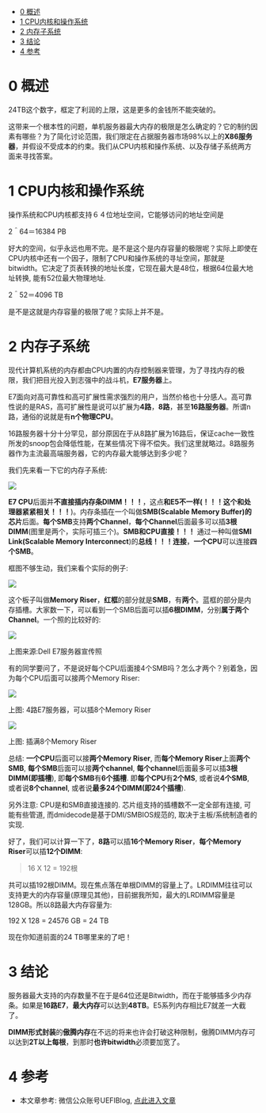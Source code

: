 
<!-- @import "[TOC]" {cmd="toc" depthFrom=1 depthTo=6 orderedList=false} -->

<!-- code_chunk_output -->

* [0 概述](#0-概述)
* [1 CPU内核和操作系统](#1-cpu内核和操作系统)
* [2 内存子系统](#2-内存子系统)
* [3 结论](#3-结论)
* [4 参考](#4-参考)

<!-- /code_chunk_output -->

# 0 概述

24TB这个数字，框定了利润的上限，这是更多的金钱所不能突破的。

这带来一个根本性的问题，单机服务器最大内存的极限是怎么确定的？它的制约因素有哪些？为了简化讨论范围，我们限定在占据服务器市场98%以上的**X86服务器**，并假设不受成本的约束。我们从CPU内核和操作系统、以及存储子系统两方面来寻找答案。

# 1 CPU内核和操作系统

操作系统和CPU内核都支持６４位地址空间，它能够访问的地址空间是

2＾64＝16384 PB

好大的空间，似乎永远也用不完。是不是这个是内存容量的极限呢？实际上即使在CPU内核中还有一个因子，限制了CPU和操作系统的寻址空间，那就是bitwidth。它决定了页表转换的地址长度，它现在最大是48位，根据64位最大地址转换, 能有52位最大物理地址.

2＾52＝4096 TB

是不是这就是内存容量的极限了呢？实际上并不是。

# 2 内存子系统

现代计算机系统的内存都由CPU内置的内存控制器来管理，为了寻找内存的极限，我们把目光投入到志强中的战斗机，**E7服务器**上。

E7面向对高可靠性和高可扩展性需求强烈的用户，当然价格也十分感人。高可靠性说的是RAS，高可扩展性是说可以扩展为**4路**，**8路**，甚至**16路服务器**。所谓n路，通俗的说就是有**n个物理CPU**。

16路服务器十分十分罕见，部分原因在于从8路扩展为16路后，保证cache一致性所发的snoop包会降低性能，在某些情况下得不偿失。我们这里就略过。8路服务器作为主流最高端服务器，它的内存最大能够达到多少呢？

我们先来看一下它的内存子系统: 

![](./images/2019-04-18-22-31-01.png)

**E7 CPU**后面并**不直接插内存条DIMM！！！**，这点**和E5不一样(！！！这个和处理器紧紧相关！！！**)。内存条插在一个叫做**SMB(Scalable Memory Buffer)的芯片**后面。**每个SMB**支持**两个Channel**，**每个Channel**后面最多可以插**3根DIMM**(图里是两个，实际可插三个)。**SMB和CPU直接！！！** 通过一种叫做**SMI Link(Scalable Memory Interconnect**)的**总线！！！连接**，**一个CPU**可以连接**四个SMB**。

框图不够生动，我们来看个实际的例子: 

![](./images/2019-04-18-22-33-57.png)

这个板子叫做**Memory Riser**，**红框**的部分就是**SMB**，有**两个**。蓝框的部分是内存插槽。大家数一下，可以看到一个SMB后面可以插**6根DIMM**，分别**属于两个Channel**。一个照的比较好的: 

![](./images/2019-04-18-22-35-06.png)

上图来源:Dell E7服务器宣传照

有的同学要问了，不是说好每个CPU后面接4个SMB吗？怎么才两个？别着急，因为每个CPU后面可以接两个Memory Riser: 

![](./images/2019-04-18-22-36-00.png)

上图: 4路E7服务器，可以插8个Memory Riser

![](./images/2019-04-18-22-36-30.png)

上图: 插满8个Memory Riser

总结: **一个CPU**后面可以接**两个Memory Riser**, 而**每个Memory Riser**上面**两个SMB**, **每个SMB**后面可以接**两个channel**, **每个channel**后面最多可以插**3根DIMM(即插槽**), 即**每个SMB**有**6个插槽**. 即**每个CPU**有**2个MS**, 或者说**4个SMB**, 或者说**8个channel**, 或者说**最多24个DIMM(即24个插槽**). 

另外注意: CPU是和SMB直接连接的. 芯片组支持的插槽数不一定全部有连接, 可能有些管道, 而dmidecode是基于DMI/SMBIOS规范的, 取决于主板/系统制造者的实现.

好了，我们可以计算一下了，**8路**可以插**16个Memory Riser**，**每个Memory Riser**可以插**12个DIMM**:

>16 X 12 = 192根

共可以插192根DIMM。现在焦点落在单根DIMM的容量上了。LRDIMM往往可以支持更大的内存容量(原理见其他)，目前据我所知，最大的LRDIMM容量是128GB。所以8路最大内存容量为: 

192 X 128 = 24576 GB = 24 TB

现在你知道前面的24 TB哪里来的了吧！

# 3 结论

服务器最大支持的内存数量不在于是64位还是Bitwidth，而在于能够插多少内存条。如果是**16路E7**，**最大内存**可以达到**48TB**。E5系列内存相比E7就差一大截了。

**DIMM形式封装**的**傲腾内存**在不远的将来也许会打破这种限制，傲腾DIMM内存可以达到**2T以上每根**，到那时**也许bitwidth**必须要加宽了。

# 4 参考

- 本文章参考: 微信公众账号UEFIBlog, [点此进入文章](https://mp.weixin.qq.com/s?__biz=MzI2NDYwMDAxOQ==&mid=2247484239&idx=1&sn=7de79a00bcfcb0732b27d946e0c78258&chksm=eaab63f3dddceae5dacdd78547b5ee1a9ea43d217c7aec3a117d51ff5d59155422564251c1cb&mpshare=1&scene=1&srcid=#rd)
